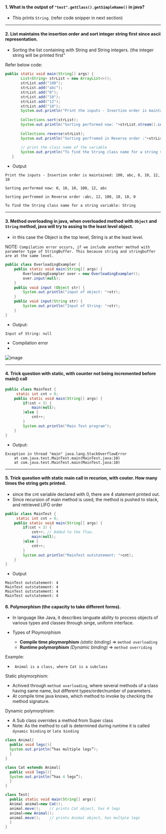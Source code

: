 #### 1. What is the output of `"test".getClass().getSimpleName()` in java?
  - This prints `String`. (refer code snipper in next section)

-----------------------
#### 2. List maintains the insertion order and sort integer string first since ascii representation.
  - Sorting the list containing with String and String integers. (the integer string will be printed first"
   
Refer below code:
 ```java
 public static void main(String[] args) {
		List<String> strList = new ArrayList<>();
		strList.add("100");
		strList.add("abc");
		strList.add("0");
		strList.add("10");
		strList.add("12");
		strList.add("10");
		System.out.println("Print the inputs - Insertion order is maintained: " +strList.stream().collect(Collectors.joining(", ")));
		
		Collections.sort(strList);
		System.out.println("Sorting performed now: "+strList.stream().collect(Collectors.joining(", ")));
		
		Collections.reverse(strList);
		System.out.println("Sorting perfromed in Reverse order :"+strList.stream().collect(Collectors.joining(", ")));
		
		// print the class name of the variable
		System.out.println("To find the String class name for a string variable: "+"test".getClass().getSimpleName());
	}
 ```
  - Output
```
Print the inputs - Insertion order is maintained: 100, abc, 0, 10, 12, 10

Sorting performed now: 0, 10, 10, 100, 12, abc

Sorting perfromed in Reverse order :abc, 12, 100, 10, 10, 0

To find the String class name for a string variable: String
```
-----------------------

#### 3. Method overloading in java, when overloaded method with `Object` and `String` method, java will try to assing to the least level object.
 - in this case the Object is the top level, String is at the least level.

NOTE: `Compilation error occurs, if we include another method with parameter type of StringBuffer. This because string and stringbuffer are at the same level.`

```java
public class OverloadingExampler {
	public static void main(String[] args) {	
		OverloadingExampler over = new OverloadingExampler();
		over.input(null);
	}
	public void input (Object str) {
		System.out.println("input of object: "+str);
	}
	public void input(String str) {
		System.out.println("Input of String: "+str);
	}
}
```
- Output:
```
Input of String: null
```
 - Compilation error
 - 
![image](https://user-images.githubusercontent.com/6425536/145922899-04e25d46-4f8e-4023-bac8-3a48788ace37.png)

-------------------
#### 4. Trick question with static, with counter not being incremented before main() call
```java
public class MainTest {
	 static int cnt = 0;
	public static void main(String[] args) {
		if(cnt < 3) {
			main(null);
		}else {
			cnt++;
		}
		System.out.println("Main Test program");
	}
}
```
- Output:
```
Exception in thread "main" java.lang.StackOverflowError
	at com.java.test.MainTest.main(MainTest.java:10)
	at com.java.test.MainTest.main(MainTest.java:10)
```
-----------------
#### 5. Trick question with static main call in recurion, with couter. How many times the string gets printed.
   - since the cnt variable declared with 0, there are 4 statement printed out. 
   - Since recursion of main method is used, the method is pushed to stack, and retrieved LIFO order
```java
public class MainTest {
	 static int cnt = 0;
	public static void main(String[] args) {
		if(cnt < 3) {
			cnt++; // Added to the flow.
			main(null);
		}else {
			cnt++;
		}
		System.out.println("MainTest outstatement: "+cnt);
	}
}
```
- Output
```
MainTest outstatement: 4
MainTest outstatement: 4
MainTest outstatement: 4
MainTest outstatement: 4
```

#### 6. Polymorphism (the capacity to take different forms).
 - In language like Java, it describes languate ability to process objects of various types and classes through singe, uniform interface.

 - Types of Ploymorphism
    - **Compile time ploymorphism** _(static binding)_ => `method overloading`
    - **Runtime polymorphism** _(Dynamic binding)_ => `method overriding`

Example:
   - ` Animal is a class, where Cat is a subclass`

Static ploymorphism:
  - Achived through `method overloading`, where several methods of a class having same name, but different types/order/number of parameters.
  - At compile time java knows, which method to invoke by checking the method signature.

Dynamic polymorphism:
  - A Sub class overrides a method from Super class
  - Note: As the method to call is determined during runtime it is called `dynamic binding` or `late binding`
  ```java
  class Animal{
    public void legs(){
    System.out.println(“has multiple legs”);
    }
}

class Cat extends Animal{
    public void legs(){
    System.out.println(“has 4 legs”);
    }
}

class Test{
    public static void main(String[] args){
    Animal animal=new Cat();
    animal.move();    // prints Cat object, has 4 legs
    animal=new Animal();
    animal.move();    // prints Animal object, has multple legs
    }
 }
  ```
